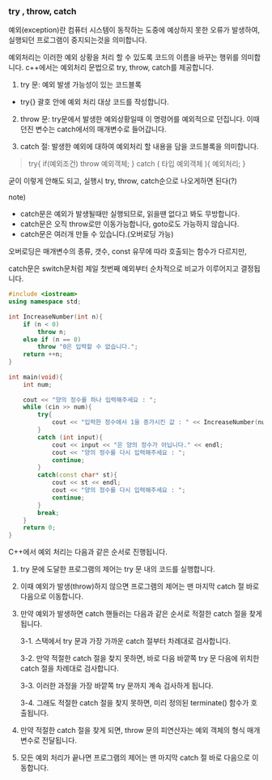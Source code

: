 
### try , throw, catch ###

예외(exception)란 컴퓨터 시스템이 동작하는 도중에 예상하지 못한 오류가 발생하여, 실행되던 프로그램이 중지되는것을 의미합니다.

예외처리는 이러한 예외 상황을 처리 할 수 있도록 코드의 이름을 바꾸는 행위를 의미합니다. c++에서는 예외처리 문법으로 try, throw, catch를 제공합니다.

1. try 문: 예외 발생 가능성이 있는 코드블록
  
  * try{} 괄호 안에 예외 처리 대상 코드를 작성합니다.
  
2. throw 문: try문에서 발생한 예외상황일때 이 명령어를 예외적으로 던집니다. 이때 던진 변수는 catch에서의 매개변수로 들어갑니다.

3. catch 절: 발생한 예외에 대하여 예외처리 할 내용을 담을 코드블록을 의미합니다.

>try{
>    if(예외조건)
>       throw 예외객체;
>} catch ( 타입 예외객체 ){
>      예외처리;
>}

굳이 이렇게 안해도 되고, 실행시 try, throw, catch순으로 나오게하면 된다(?)

note)

* catch문은 예외가 발생될때만 실행되므로, 읽을땐 없다고 봐도 무방합니다.
* catch문은 오직 throw로만 이동가능합니다, goto로도 가능하지 않습니다.
* catch문은 여러개 만들 수 있습니다.(오버로딩 가능)

오버로딩은 매개변수의 종류, 갯수, const 유무에 따라 호출되는 함수가 다르지만,

catch문은 switch문처럼 제일 첫번째 예외부터 순차적으로 비교가 이루어지고 결정됩니다.

```c++
#include <iostream>
using namespace std;
 
int IncreaseNumber(int n){
    if (n < 0)
        throw n;
    else if (n == 0)
        throw "0은 입력할 수 없습니다.";
    return ++n;
}
 
int main(void){
    int num;
 
    cout << "양의 정수를 하나 입력해주세요 : ";
    while (cin >> num){
        try{
            cout << "입력한 정수에서 1을 증가시킨 값 : " << IncreaseNumber(num) << endl;
        }
        catch (int input){
            cout << input << "은 양의 정수가 아닙니다." << endl;
            cout << "양의 정수를 다시 입력해주세요 : ";
            continue;
        }
        catch(const char* st){
            cout << st << endl;
            cout << "양의 정수를 다시 입력해주세요 : ";
            continue;
        }
        break;
    }
    return 0;
}
```

C++에서 예외 처리는 다음과 같은 순서로 진행됩니다.

1. try 문에 도달한 프로그램의 제어는 try 문 내의 코드를 실행합니다.

2. 이때 예외가 발생(throw)하지 않으면 프로그램의 제어는 맨 마지막 catch 절 바로 다음으로 이동합니다.

3. 만약 예외가 발생하면 catch 핸들러는 다음과 같은 순서로 적절한 catch 절을 찾게 됩니다.

   3-1. 스택에서 try 문과 가장 가까운 catch 절부터 차례대로 검사합니다.

   3-2. 만약 적절한 catch 절을 찾지 못하면, 바로 다음 바깥쪽 try 문 다음에 위치한 catch 절을 차례대로 검사합니다.

   3-3. 이러한 과정을 가장 바깥쪽 try 문까지 계속 검사하게 됩니다.

   3-4. 그래도 적절한 catch 절을 찾지 못하면, 미리 정의된 terminate() 함수가 호출됩니다.

4. 만약 적절한 catch 절을 찾게 되면, throw 문의 피연산자는 예외 객체의 형식 매개변수로 전달됩니다.

5. 모든 예외 처리가 끝나면 프로그램의 제어는 맨 마지막 catch 절 바로 다음으로 이동합니다.

